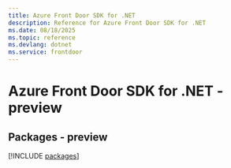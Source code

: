 ```yaml
---
title: Azure Front Door SDK for .NET
description: Reference for Azure Front Door SDK for .NET
ms.date: 08/18/2025
ms.topic: reference
ms.devlang: dotnet
ms.service: frontdoor
---
```

# Azure Front Door SDK for .NET - preview
## Packages - preview
[!INCLUDE [packages](front-door-index.md)]
